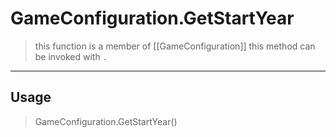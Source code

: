 # GameConfiguration.GetStartYear
> this function is a member of [[GameConfiguration]]
> this method can be invoked with `.`
-----
## Usage
> GameConfiguration.GetStartYear()
